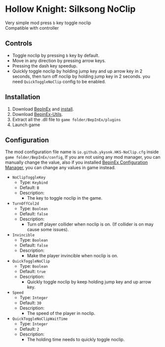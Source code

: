# Hollow Knight: Silksong NoClip

Very simple mod press `b` key toggle noclip  
Compatible with controller

## Controls

* Toggle noclip by pressing `b` key by default.
* Move in any direction by pressing arrow keys.
* Pressing the dash key speedup.
* Quickly toggle noclip by holding jump key and up arrow key in 2 seconds, then turn off noclip by holding jump key in 2
  seconds. you need `QuickToggleNoClip` config to be enabled.

## Installation

1. Download [BepInEx](https://github.com/BepInEx/BepInEx)
   and [install](https://docs.bepinex.dev/articles/user_guide/installation/index.html).
2. Download [BepinEx-Utils](https://github.com/T2PeNBiX99wcoxKv3A4g/BepinEx-Utils/releases/latest).
3. Extract all the .dll file to `game folder/BepInEx/plugins`
4. Launch game

## Configuration

The mod configuration file name is `io.github.ykysnk.HKS-NoClip.cfg` inside `game folder/BepInEx/config`,
If you are not using any mod manager, you can manually change the value, also if you
installed [BepinEx Configuration Manager](https://github.com/BepInEx/BepInEx.ConfigurationManager), you can change any
values in game instead.

* `NoClipToggleKey`
    * Type: `Keybind`
    * Default: `B`
    * Description:
        * The key to toggle noclip in the game.
* `TurnOffCol2d`
    * Type: `Boolean`
    * Default: `false`
    * Description:
        * Turn off player collider when noclip is on. (If collider is on may cause some issues).
* `Invincible`
    * Type: `Boolean`
    * Default: `false`
    * Description:
        * Make the player invincible when noclip is on.
* `QuickToggleNoClip`
    * Type: `Boolean`
    * Default: `true`
    * Description:
        * Quickly toggle noclip by keep holding jump key and up arrow key.
* `Speed`
    * Type: `Integer`
    * Default: `30`
    * Description:
        * The speed of the player in noclip.
* `QuickToggleNoClipWaitTime`
    * Type: `Integer`
    * Default: `2`
    * Description:
        * The holding time needs to quickly toggle noclip.